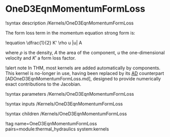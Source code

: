 # OneD3EqnMomentumFormLoss

!syntax description /Kernels/OneD3EqnMomentumFormLoss

The form loss term in the momentum equation strong form is:

!equation
\dfrac{1}{2} K' \rho u |u| A

where $\rho$ is the density, $A$ the area of the component, $u$ the one-dimensional velocity and
$K'$ a form loss factor.

!alert note
In THM, most kernels are added automatically by components. This kernel is no-longer in use, having
been replaced by its [AD](automatic_differentiation/index.md) counterpart [ADOneD3EqnMomentumFormLoss.md],
designed to provide numerically exact contributions to the Jacobian.

!syntax parameters /Kernels/OneD3EqnMomentumFormLoss

!syntax inputs /Kernels/OneD3EqnMomentumFormLoss

!syntax children /Kernels/OneD3EqnMomentumFormLoss

!tag name=OneD3EqnMomentumFormLoss pairs=module:thermal_hydraulics system:kernels
